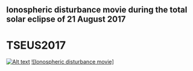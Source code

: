 ## Ionospheric disturbance movie during the total solar eclipse of 21 August 2017

# TSEUS2017

[![Alt text](https://i.ytimg.com/vi/04Nc5xKAiY0/hqdefault.jpg)](https://www.youtube.com/watch?v=04Nc5xKAiY0)
[![Ionospheric disturbance movie]](http://www.youtube.com/watch?v=04Nc5xKAiY0 "Ionospheric disturbance movie")
